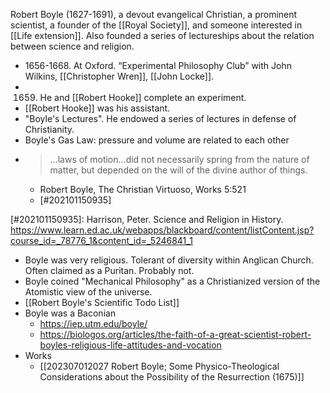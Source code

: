 Robert Boyle (1627-1691), a devout evangelical Christian, a prominent scientist, a founder of the [[Royal Society]], and someone interested in [[Life extension]]. Also founded a series of lectureships about the relation between science and religion.

- 1656-1668. At Oxford. “Experimental Philosophy Club” with John Wilkins, [[Christopher Wren]], [[John Locke]].
- 1659. He and [[Robert Hooke]] complete an experiment.
- [[Robert Hooke]] was his assistant.
- "Boyle's Lectures". He endowed a series of lectures in defense of Christianity.
- Boyle's Gas Law: pressure and volume are related to each other
- > ...laws of motion...did not necessarily spring from the nature of matter, but depended on the will of the divine author of things.
    - Robert Boyle, The Christian Virtuoso, Works 5:521
    - [#202101150935]

[#202101150935]: Harrison, Peter. Science and Religion in History. <https://www.learn.ed.ac.uk/webapps/blackboard/content/listContent.jsp?course_id=_78776_1&content_id=_5246841_1>

- Boyle was very religious. Tolerant of diversity within Anglican Church. Often claimed as a Puritan. Probably not.
- Boyle coined "Mechanical Philosophy" as a Christianized version of the Atomistic view of the universe.
- [[Robert Boyle's Scientific Todo List]]
- Boyle was a Baconian
    - https://iep.utm.edu/boyle/
    - https://biologos.org/articles/the-faith-of-a-great-scientist-robert-boyles-religious-life-attitudes-and-vocation
- Works
    - [[202307012027 Robert Boyle; Some Physico-Theological Considerations about the Possibility of the Resurrection (1675)]]
